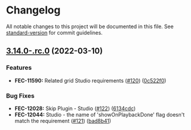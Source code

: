 # Changelog

All notable changes to this project will be documented in this file. See [standard-version](https://github.com/conventional-changelog/standard-version) for commit guidelines.

## [3.14.0-.rc.0](https://github.com/kaltura/player-studio/compare/v3.12.3...v3.14.0-.rc.0) (2022-03-10)


### Features

* **FEC-11590:** Related grid Studio requirements ([#120](https://github.com/kaltura/player-studio/issues/120)) ([0c522f0](https://github.com/kaltura/player-studio/commit/0c522f094b3f1ec99e0c3bb9a402f417a1ec6611))


### Bug Fixes

* **FEC-12028:** Skip Plugin - Studio ([#122](https://github.com/kaltura/player-studio/issues/122)) ([6134cdc](https://github.com/kaltura/player-studio/commit/6134cdcb24c013e701ce4e05933bdd2d9695c752))
* **FEC-12044:** Studio - the name of 'showOnPlaybackDone' flag doesn't match the requirement ([#121](https://github.com/kaltura/player-studio/issues/121)) ([bad8b41](https://github.com/kaltura/player-studio/commit/bad8b41d13abd13ae31c2ad859120ce53350e9c9))
